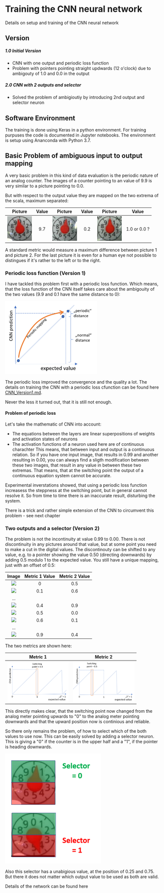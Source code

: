 # Training the CNN neural network
Details on setup and training of the CNN neural network

## Version
##### 1.0 Initial Version
* CNN with one output and periodic loss function
* Problem with pointers pointing straight updwards (12 o'clock) due to ambigouty of 1.0 and 0.0 in the output
##### 2.0 CNN with 2 outputs and selector
* Solved the problem of ambigioutiy by introducing 2nd output and selector neuron

## Software Environment
The training is done using Keras in a python environment. For training purpuses the code is documented in Jupyter notebooks. The environment is setup using Ananconda with Python 3.7.

## Basic Problem of ambiguous input to output mapping

A very basic problem in this kind of data evaluation is the periodic nature of an analog counter. The images of a counter pointing to an value of 9.9 is very similar to a picture pointing to 0.0.

But with respect to the output value they are mapped on the two extrema of the scala, maximum separated:

| Picture        | Value           | Picture        | Value           | Picture        | Value           | 
| -------------- |:---------------:| -------------- |:---------------:| -------------- |:-------------:| 
| <img src="./images/zeiger_97.jpg" width="80"> | 9.7 | <img src="./images/zeiger_02.jpg" width="80"> | 0.2 |<img src="./images/zeiger_00_11.jpg" width="80"> | 1.0 or 0.0 ?|


A standard metric would measure a maximum difference between picture 1 and picture 2. For the last picture it is even for a human eye not possible to distingues if it's rather to the left or to the right.


### Periodic loss function (Version 1)

I have tackled this problem first with a periodic loss function. Which means, that the loss function of the CNN itself takes care about the ambigouity of the two values (9.9 and 0.1 have the same distance to 0):

<img src="./images/periodic_nature.png" width="300">

The periodic loss improved the convergence and the quality a lot. The details on training the CNN with a periodic loss cfunction can be found here [CNN_Version1.md](CNN_Version1.md).

 Never the less it turned out, that it is still not enough.

#### Problem of periodic loss
Let's take the mathematic of CNN into account: 
* The equations between the layers are linear superpositions of  weights and activation states of neurons
* The activation functions of a neuron used here are of continuous charachter
This means, that between input and output is a continuous relation. So if you have one input image, that results in 0.99 and another resulting in 0.00, you can always find a sligth modification between these two images, that result in any value in between these two extremas. That means, that at the switching point the output of a continuous equation system cannot be accurate.

Experimental inverstations showed, that using a periodic loss function increasess the steppness at the switching point, but in general cannot resolve it. So from time to time there is an inaccurate result, disturbing the system.

There is a trick and rather simple extension of the CNN to circumvent this problem - see next chapter

### Two outputs and a selector (Version 2)

The problem is not the incontinuity at value 0.99 to 0.00. There is not discontinuity in any pictures around that value, but at some point you need to make a cut in the digital values. The discontinouty can be shifted to any value, e.g. to a pointer showing the value 0.50 (directing downwards) by adding 0.5 modulo 1 to the expected value. You still have a unique mapping, just with an offset of 0.5: 

|                     Image                    |  Metric 1 Value |  Metric 2 Value |
|:--------------------------------------------:|:---------------:|:---------------:|
| <img src="./images/pointer0.png" width="80"> | 0               | 0.5             |
| <img src="./images/pointer1.png" width="80"> | 0.1             | 0.6             |
| ...                                          |                 |                 |
| <img src="./images/pointer4.png" width="80"> | 0.4             | 0.9             |
| <img src="./images/pointer5.png" width="80"> | 0.5             | 0.0             |
| <img src="./images/pointer6.png" width="80"> | 0.6             | 0.1             |
| ...                                          |                 |                 |
| <img src="./images/pointer9.png" width="80"> | 0.9             | 0.4             |


The two metrics are shown here:

|  Metric 1 |  Metric 2 |
|:--------------------------------------------:|:---------------:|
| <img src="./images/metric_normal.png" width="200">                | <img src="./images/metric_shifted.png" width="200">              |


This directly makes clear, that the switching point now changed from the analog meter pointing upwards to "0" to the analog meter pointing downwards and that the upward position now is continious and reliable.
 
So there only remains the problem, of how to select which of the both values to use now. This can be easily solved by adding a selector neuron. This is giving a "0" if the counter is in the upper half and a "1", if the pointer is heading downwards.

<img src="./images/metric_selector.png">

Also this selector has a unabigious value, at the position of 0.25 and 0.75. But there it does not matter which output value to be used as both are valid.

Details of the network can be found here []()
